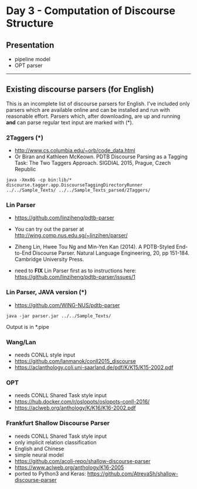 # Day 3 - Computation of Discourse Structure

## Presentation

* pipeline model
* OPT parser

---

## Existing discourse parsers (for English)

This is an incomplete list of discourse parsers for English. I've included only parsers which are available online and can be installed and run with reasonable effort.
Parsers which, after downloading, are up and running **and** can parse regular text input are marked with (*).

### 2Taggers (*)

* http://www.cs.columbia.edu/~orb/code_data.html
* Or Biran and Kathleen McKeown. PDTB Discourse Parsing as a Tagging Task: The Two Taggers Approach. SIGDIAL 2015, Prague, Czech Republic

`java -Xmx8G -cp bin:lib/* discourse.tagger.app.DiscourseTaggingDirectoryRunner ../../Sample_Texts/ ../../Sample_Texts_parsed/2Taggers/`


### Lin Parser

* https://github.com/linziheng/pdtb-parser
* You can try out the parser at http://wing.comp.nus.edu.sg/~linzihen/parser/
* Ziheng Lin, Hwee Tou Ng and Min-Yen Kan (2014). A PDTB-Styled End-to-End Discourse Parser. Natural Language Engineering, 20, pp 151-184. Cambridge University Press.

* need to **FIX** Lin Parser first as to instructions here: https://github.com/linziheng/pdtb-parser/issues/1


### Lin Parser, JAVA version (*)

* https://github.com/WING-NUS/pdtb-parser

`java -jar parser.jar ../../Sample_Texts/`

Output is in *.pipe


### Wang/Lan

* needs CONLL style input
* https://github.com/lanmanok/conll2015_discourse
* https://aclanthology.coli.uni-saarland.de/pdf/K/K15/K15-2002.pdf


### OPT

* needs CONLL Shared Task style input
* https://hub.docker.com/r/oslopots/oslopots-conll-2016/
* https://aclweb.org/anthology/K/K16/K16-2002.pdf


### Frankfurt Shallow Discourse Parser

* needs CONLL Shared Task style input
* only implicit relation classification
* English and Chinese
* simple neural model
* https://github.com/acoli-repo/shallow-discourse-parser
* https://www.aclweb.org/anthology/K16-2005
* ported to Python3 and Keras: https://github.com/AtreyaSh/shallow-discourse-parser

